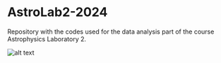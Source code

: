 # AstroLab2-2024
Repository with the codes used for the data analysis part of the course Astrophysics Laboratory 2.

![alt text](https://science.nasa.gov/wp-content/uploads/2023/04/heic1916a-jpg.webp?w=4096&format=png)
